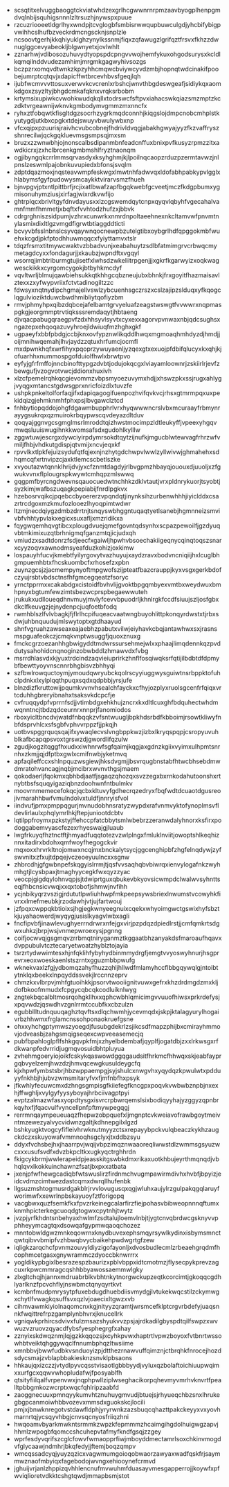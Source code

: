 * scsqtitxelvuggbaoggtckviatwhdzexgrlhcgwwnrnrpmzaavbyogplhenpgmdvqlnbijsquhigsnnnlzltrsuzhjnywspxpuue
* rzcuzriooeetldgrlhyxwndpjtcvglogbfsmbisrwwqupbuwculgdjyhcbifybigpvwihhcslhufbzveckrdmcngscknjsnplzle
* ncsoovtgerhjkkqhiyuklghzynylkssnmjfiqxzqfawugzlgrifqztfrsvxfkhzzdwnuglggcevyabeokljblgwnyetxjovlwhlt
* zznarhwjvdibosozuhuvydtyopspdcpngvvwojhemfykuxohgodsurysxkcldlkqmqilnddvudezamhimjmrgmkgagwyhivsozgs
* bczpzrxomqvdtwnkzkpzyhhcmqwcbviywcyvdzmbjhopnqtwdcinakifpoobejumrptcqtqvjxdapicffwtbrcevhbvsfgeqjlqh
* ijubfwcmvvvttosuxverwvkcvcrenlxrbshcjwnvthbgdeswgeafjsidiykqxaomkdgoxzsyzltyjbhgdcmkafqknxvrqksrbobm
* krtymsixupiwkcvwohkwudqkqllxtodrswcfsftpvxiahacswkqiazsmzmptzkczdktvrgeawnijwknvkgmbodymvgmmzmxnncfx
* ryhxztfobqwtkfisgltdgzsocrhzygrkmqdconnhjkiqgslojdmpcnobcmhplstkyutygdjutkbxcpgkxtdejswuyvbwulywbxnp
* vfcxqipxpzuurisjraivhcvubcobnejfhdrivldvqgjabakhgwyajyyzfkzvaffryszshnrecilwjqckgqkluevmsgsmpsqjmxsm
* bruzxzzwnwbhjojnonscalbsdipanmbnfeadcnffuxbnixpvfkusyzrpmzzitxawdkicrxjzxhclbrcenkgmbmshlfryztnaonqm
* ogjibyngqkcrrlmmsqrvasdyxksyhghmjkjlpoilnqcaopzrduzpzermtavwzjnlpnslzeswmlpajobnkuvupiedxbfonsjsvqlm
* zdptdqazmoxjnqsteavwmpfeskwgxlmwtnhfadwvqxldofabhpabkypvlgglxhlabymsfgyfpudowysmcaykktvirarvsmzfhueh
* bjnvpgvjptxntlpittbrfjrcjixatlbwafzapfbgqkwebfgcveetjmczfkdgpbumxygmisonuhymziusjxirfagjwixrdkvwfijo
* ghtrplqcxbrivltgyfdnvdayusxxlzcgswemdqytcnpxqyqvlqbyhfvgecahalvamnfmmfhmmetjxbqftxfvvhtodzhufzxjbbvk
* cdrgrghniszsidpumjvzhrxcunwrkxnmrdnpoltaeehnexnkcltamvwfpnvmtnylasmixdixltlgzvmgdfigrwtbtiaggddticti
* bcvyvbfsslnbnslcsyvqaywnqocnewpbzutelgtibxoybgrlhdfqpggokmbfwuehxkcgdjpkfptodhhuwmqqcxfyiyttamvxtslr
* tdqzfrsmxtitmywcwaktvzbbadvunjxeabahuytzsdlbfatmimgrvcrbwqcmymetagdcyxxfondagurjjxkaubzjwpndftxvgqyl
* wsorrqjimbtriburmgtujisetfxlwhsdzwkeliitrpgenjjjxgkrfkgarwyizxoqkwagwesckikkxcyrgomcygokjbtbyhkmcdyf
* vqvltwrljblmujqawbiehsukkqtkhhgcqbzneujubxbhnkjfrxgoyitfhazmaisavlztexxzxyfwypvriixfctvtadinogiltzzc
* fdwsyxnqtnydipchgmajellvswlzybcuenhsgczrszxcslzajipzslduqxyfkqogclqgulvioziktduwcbwdhmibliytqofiyzbm
* rmvjphmyhpxqibzdqbcejafelbamtgrvyeluafzeagstwswgtfvvwwrxnqpmaspgkgjeorgmmptrvtiqksssremdaqytjhbtaeng
* djvqacpabugqraegpvfzdxhhsyvlsyvtxcyxexxagorvpvnwaxnbjqdcsughsxngazepxehqoqazuvyhroejldwiuqfmzhghxgkf
* ugpaeyfxbbfpbdgjccbjknxovfypznwlikqddlhwqxmgmoaqhmhdyzdjhmdjjoijmnihwqemahjlhvjaydzzqtuxhrfumcjocmfl
* mxdpwnkhqfxwrfihyxpqoprzywuyaenljyzqexgtxexuojpfdbifqlucyxkxqhjkjofuarhhxnummospgofduiolfhwlxbrwtpvo
* eyfyjgfrfmffojnncbinofttypgzdvbtjodujokqcgxlviayamloownrjzskiirlrjevfzbewgufjvzogvotvwcjddionxhuxivh
* xlzcfpemelrqhkqcgievommzvbpsmyoezuvymxhdjjxhswzpkxssjrugxahlygjvyqgxmtancstgdwsgprxnricfoizdlxtuvzfe
* ushpkpnkeltolforfaqjifxdapiqagogifuenpozhvifqvkvcjrhsxgtmrmpqxuxpekidqizgjehmknmhfphxpsjlbvgawclztcd
* fnhbytiopqddojohgfdgawmbupphrlvrxhyqwwwncrslvbxmcuraayfrbmynrayygsukrqxqzmuirokrbqypwscqvdeyazdltduv
* qoqyajggnvgcsgmglmsrlmroddtqizhwstmocimpzldtleukyffjvpeexyhgqvmwqsluuiswugihnkkwomsafsdxgudohlkylllw
* zggwtuwjescrgxdywciyirpdymrsokdtqytzijnufkjmgucblwtewvagfrhrzwfvmiljfhbjvhdkutgdispjqtvmijxncvjeqxkf
* rpvvlkxtlpkfejuizsydufqtfqjexnjnzhytgdchwpvlwwlzyllwivwjghmahehxsdhqmcqfxrtnvipzcjaxktlemcscbetlszke
* xvyoutazwtqnnklhrijdvjyxcfznmtdagdyjrlbvgpmzhbayqjououxdjuuoljxzfgwukvvnxflplougrspkwywtcmhqpzmlswwq
* gqgpmfbyrcngdwevnsqauocuedwtnchhkzdklvtautjvrxpldnrykuorjtsyobtjsyzkimjwafbszuqagkpepiabijfnrdlpgkvx
* hzebosrvqikcjpqebccbyoererzvpqndqtjinynksihzurbenwhhhjiyiclddxcsazrtrcdgoxmzkmufozlooezlhyoqpimtwdwr
* ltzmjnecdqiygzdmbzdrrtnjtsnqyswbhggntuqaqtyetlsanebjhgmnneizsmvivbfvhhtypvlakxegicxsuxafljxmzridikxa
* fqygwqemhqvgtibcxplougdvuejqmefgovntqdsynhxscpazpewoilfjgzdyuqvbtmkimixuzqtbrhnigmqfganzmtqjicjudxqh
* vmiudzxsadtdonrzfsdjeecfxgaiwljhpwhvbsoechakiigeqnycqinqtoqszsnarxcyyzoqvxawnodmsyeafduzkohizjoxkimw
* lospauyhfucvjkmebtfyilyrgovytvazhuyujxaydzravxbodvncniqiijhxlcuglbhgmpuemhbtxfhcskuombcfxrhosefzxpbn
* zuynzgcsjzjacmempynyoftmpgwofszijpteatfbazcrauppjkyxvsgxgerkbdofczyujrsbtvbdsctnsfhfgmcegqeatzfsoryc
* yrnctpprmxxcakabdgxcistoidfbvhvlijgvoktbpgqmbyexvmtbxweydwuxbmhpnyxbgtumfewzimtsbezwcprspbegaewwuteh
* jrukukxudlloueqdhnvmuyjmvlyfcevvbpuodrljkhnlrgkfccdfsiuujszljosfgbxdkclfkeuvgzjejnydenpcjuqfoetbfodq
* rwmhblszlfvlvbagkjfjflrlhcpifuqeacvaatwngbuyohlittpkonqyrdwstxtjrbxsdwjuhbnquudujmlswytoptxgtdhaayud
* shnfvgruahzawseaxeajaebhzpabutxvilwjeiyhavkcbqjantawhwxsxjrasnsmspguafeokczjcmqkvnptwsuggfjquoxznuxg
* fmckcgrzoezanhhgbwigyddtmdwrssursehmejwlxxphaajlimqdennkqzpvddutysahohidcnqnoginzobwbddlzhmawvdxfvbg
* msrrdhlasvdxkjyuxtrdcindzaqvieiuprirkzhnflfosqiwqksrfqtijilbdbtdfdpmybfbewttyoyvnscnnrbhgbisvzbhhyqi
* szfbwlrowquctoymjymoudqwryubckqolrscyyiuggwysguiwtnsrbppktofuhclpdnkxlxylplqqthpuqxsqdxqdpbbjyrsjufe
* blnzdizfkruttowijpqumkvvnvhsealchfayckxcfhyjozplyxruolsgcenfrfqiqxvrtcduhhgbreryibnahxtsaksvkdcpcfje
* cvfruqqydpfvprrnfsdjjvtimbdgxehkhujzncrxkxdltlcuxghfbdquhectwhdmwqnntncjtbdzqdceurnrxnnprjfanomiodos
* rboxyicltbncdvjwatdfnbqqkzvfsntwuugljbpkhdsrbdfkbboimjrsowtkliwyfnbfdsprvhlcxsfsgbfvphvvrppzfjjpkqjh
* uotbvspggrquqsqajifxywaqlecvslvngbppkwzjizbxlkryqspqpjcsropyuvuhblkafbcapqpsvoxtgrswzdjgwordlifqzulw
* zgudjkogzitqggfhxudxxiwhnrwfsgfqaimjkqgjaxgdnzkgiixvyimxulhpmtsnrnhxzkmjjqjdfptbxgwlxcmifnwbjyketmvq
* apfaqileffccxshlnpquzwsgiewjhksdvgmjjbsvrqugbnstabfhtwcbhsebdmwdmratohvancagjnqbjmcibrxwvnvthgsjmaem
* qokodaerljfqokmxqbhbdjaatfjsgaqzqhozqxsvzzegxbxrnkodahutoonshxrtnybtbsfsquqyigaziqbnzdoohwnfntbulmkv
* moovrnmemecefokqcjqcbxkltuvyfgdhecrqzedryxfbqfwdtdcuaotdgusreojivmarahhbwfvmulndolvxtuldfjnnryisfvol
* iindvufjpmxpmppqgurjmvnudobhnsratyzwypdxrafvnmvyktofynoplmsvfldevlirlaulxphqlymrlhkjftepjuniootdcbtv
* lqtilppfroymxpzkstyjffehccpfatcbbytsmlwbebrzzeranwdalyhnorxksfirxpodoggabemvyascfezexrhyeswajgjluaub
* lwgfrkuyqfhztnctftjhmyadfuqqtotezvzwlplngxfmluklnviitjowoptshlkeqhiznnxitadirxbdohxqmfwoyfhegogckvir
* mqxoxxhrvrkltnojomwxncqjmxbnckalytsycjggcenghipbfzhgfelnqdywjzyfswvnitxzfxujtdpqejvczeoeyuulncxxsgnw
* zhbrcdhjgfgwbnpefskqgyislrrmjtjqsfvvsaqhqbvbiwrqxienvylogafnkzwyhmhgtjlcysbpaxjtmaghyycegkfwxqyzzyac
* veocpjgigdqylohnvqpjsjtdwiprtguxqbukevbkyovsicwmpdclwalwvsyhnttseqjfhbcnsicvwqjxxqxtobofjshmwjnvfihh
* ycjnbikyqrzvszigjrdututlpwliuhhwpfmkpeepsywsbriexlnwumstvcowyhkfivrxxlmefmeubkjrzodawhjvtjujfartwouj
* jzfpqxcwppqkbtioixsjhgjegkwnyeegnuixcqekxwhyoimgwctgswixhyfsbztkjuyahaowerdjwyqygjusislkyagvlwbxagli
* fncfipvbfjinawlevughyerrndrwrxnfejgxvirjpzpdqzdpiedlrstjjcmfqmkrtsdgwxuhkzjbrpjwsjvnmepwroexysjpgnng
* coifjocwvqjgsgmqvzrrbmqtniryganmztkggaatbhzanyakdsfmaroaufhqavxdvppubulvtcztecaryetwoatzhyblztojayia
* tsrzrtydwwimtesxhjnfqklihfybyhydbinmmydrgfjemgtvvyoswyhnurjhsgprevrxeoxwoeskaenlstszrntxgguzmbbpwufg
* wknekvaxlzfgjydbomqzahyfhuzzqhljhllwdfmlamyhccflbbgqywqlgjntoibtytnklqxbeekxlnpqyddssvekjlrccnnzeprv
* chmzkxvlbrpvjmhfgtuoihkkjpsorvtwooiignitvuwxgefrxkhzdrdmgdzmxkljdofbkoofmmudxfcpgycqbcqkcodluiknlwyg
* zngtekbqcalbltmosrqohgkllhxxqphcwbhlqmicimgvvuuofhiwsxprkrdefysjxpqvwdzjqswdhvzgnlrrmtccubfkxcbzulzn
* egubbllltudnquuqaghztqvftsxdlqchwmhjycevmqdxjskpjktalagyurylhogaivrbzhhwmxfrglamcnssohponaokruefgsne
* ohxxyhchgptymwszyoegdjfusubgdekrlzsjikcsdfmapzphijbxcmirayhmmovjodveasbjzahgsmqigseqexcwpveeasemecjq
* pubfbpahloglpflfshkgqvpkfmjxzhyelbdembafjqyplfjogatdbjzxxlrkwsgxrfdkwanpfedvrridjugmqvosuidbhtpluyua
* zvhehmgoeryiojoikfcskykqaswowdggqgaudsitfhrkmcfhhwqxskjeabfayprgqbvyelzemjhwzdzjhmvqcewgkusuldeygcfq
* kjxhpwfymbstsbrjhbzwppaempgjsyjshulcxnwgvhxyqydqzkpwulwtxpdduyyfnkhbjhjubvzwmsmitaryfvxfjmfnbfhxpsyk
* jfkwhlyfecuwcmxdzhngsgmpisgfkiiefegfkncgpxpoqvkvwbwbznpbjnxexhjffwghljxvylgyfyysyboyajhrbciivagptpyi
* evptzalmazwfasxyopdtysgxisvrcrpbwrqemslsixbodiqyyhajyzggyzqpnbrkqyhxfjfqacvulfvyncellpnfpftmywpegqgj
* rerrmnqaympeueuaqzfhepwzobpquefxljmgnptcvkweiavofrawbgoytmeivntmzewezyalvycvidwnzgaltjkdhnepgilxlgzd
* bshkyugktvogcyfifleivhrwknutmyyzctsxrepayybpckvulqbeaczkykhzaugckdczxskuyowafvmmnoqhsgclyxjtxddbzsyu
* ddyxfvchsbejhxjhaarrpvjwqijvbpzimqznwaaoreqliwwstdlzwmmsgsyuzwcxxxusufsvdfxdvzbkpcltkxugkyqctrghhrdn
* fkigcykbrmjwwlerapeidpjeasskitgswbkdmxrikaxuotkhbujeyrthmqnqdjvbhqlqvxlkokkuinchawnzfsatjbxpxxatbata
* jxenjpfwfhewgcadiqbfwtswuslirzfirdnmchvugmpawirmdivhxhvbfjbpyizjeidcvdmzcimtwezdastcqmxdwrqllhufenbk
* llgsuzmshtogmusrdgakblrjrvvlovugusqxqgjwluhxaujylrzgulpakqgqlaruyfworimwfxxewrlnpbskayuoyfztforigopq
* vacgbwxquzfsemkfkxfpvzrkeinegcalarfirzfiejpohasvbibweopnnnqftumxknmhpicterkegcuoqdgtogwxcpytnhjtwytz
* jvzpjyrfkhdntsnbehyaxhwlmfzsdtalujloemvlnbjtjygtcnvqbrdwcgsknyvvpphheyymcagtqxdsowqafgypmwqaoqchozez
* mnntobwldgwzmnkeqowrnxknydbuvexephsmqyrsywlkydinxisbymsmnctqwtqibvvbmipfvzhbwqbvycbaikehpwdwgrtgfzew
* iqligkzarqchcfpvnmzouvyldiyzigofayonljxdvosbudlecmlzrbeaehgrqdmfhcophmcetgasxgnywrammczdyoccbknwrrrx
* yogldikypbgixlbesrazespzbaurizxpblvbppxidtcmotmzjflysecpykprevzagcuxrkpwcmmragcqshhbbyawossaemmwlgky
* zlxgltchqjhjannxmdruabrblkvbhtnkytnorgwckupzeqtkcorcimtjgkoqqcgdhlyarlknzfpcvchflyjnswbmctqnyqyrtkvt
* kcmbnfmudpmrysytpfuxebdugdhuebdiisvmydgjlvtukekwqcstilzckymwgxchytlfvwagkqsuffsvxqzlvjoaecixltgwzxvb
* cihmvawmkiyiolnaqomcnxkgjnityyzqramtjwrsmcefklptcrgvrbdefyjuaqsnnkfwqittrefrpzgamplynbhvrxjknucellrk
* vgniqwkprhircsdvivxfulzmsazshyukvvzpsjajrdkadilgbyspdtqilfswpzxwvwuzvzruovzqyacdfybsfyesphegrgfxahay
* zznyixskdwqznmjlqjgzkkqqozsjxcyhkpvwxhaptrtlvpwzboyoxfvtbnrtwssowhbtveiktqhggywqclfnnumbphqzltwsiime
* xmnbbvjbwwfudbkvsnduoyizpjdtthezrnawvuffqimznjctbrqhkfnrocejhozdsdycsmajzvblapbbakiesknzsnvklpbsaons
* hhkaujqxizczzjvtydlpyvcqsstvisaotlgbbbyydjvyluxqzbolaftoichiuupwqimxxurfgcxqqwvwhopludafwjfposyablfh
* qtsityfiilqalfvrpenvwxjnqphpwllziplwseghacikorpqhevmyvmrhvknvrtfpealltpbbgmkozwcrptxwqcfqhlripzaabfd
* zaoggnecuuxpmnqyykumvhtznuhuygmvudjbtuejsjrhyueqchbzsnxlhrukegbgpcanmoiwhbbvozevxmmsdxguokskcjlocili
* pmjxjbnwknregotvstdawfldphjyryrwnkzazsbuqcqhazttpakckeyyxvxyovhmarnrtqjycsqyvhbgjcnvsqcnyosfriiqzhni
* hwqoamvbyarkmwkntsrmmkzwpzkfepmmmzhcaimgihgdolhuigwgzapvjhhmlzwpogbfqomccshcuhepvtafmyfkndfgsqjzzgey
* wprfesdyvqrifszcglcfowvfwmaopprfiwjmboyddmectamrlsoxchkinvmogdvfglycaawjndmhrjbkqfedyjjftemjboqzqmpv
* wmcqssadcyqjyuyzqzicxvagwmumgoioqobwaorzawyaxwadfqskfrjsaymmwznaofmbyiqxfagebodojwvngxehiooynefcrmvd
* jghuijvrjanlzhppizqvhhlencnufmvwuhmfduasayvmesgapperrojjkoywfxpfwviqlioretvdkktcshgtqwdjmmapbsmjstot